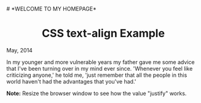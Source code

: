<!DOCTYPE html>
<html>
<head>
<style>
h1 {
  text-align: center;
}

p.date {
  text-align: right;
}

p.main {
  text-align: justify;
}
</style>
</head>
<body>
# *WELCOME TO MY HOMEPAGE*
<h1>CSS text-align Example</h1>

<p class="date">May, 2014</p>

<p class="main">In my younger and more vulnerable years my father gave me some advice that I've been turning over in my mind ever since. 'Whenever you feel like criticizing anyone,' he told me, 'just remember that all the people in this world haven't had the advantages that you've had.'</p>

<p><b>Note:</b> Resize the browser window to see how the value "justify" works.</p>

</body>
</html>